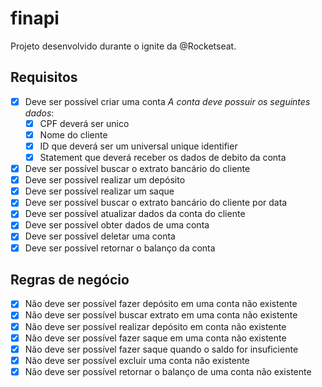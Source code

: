 # finapi

Projeto desenvolvido durante o ignite da @Rocketseat.

## Requisitos

- [X] Deve ser possível criar uma conta
    *A conta deve possuir os seguintes dados*:
    - [X] CPF deverá ser unico
    - [X] Nome do cliente
    - [X] ID que deverá ser um universal unique identifier
    - [X] Statement que deverá receber os dados de debito da conta
- [X] Deve ser possível buscar o extrato bancário do cliente
- [X] Deve ser possível realizar um depósito 
- [X] Deve ser possível realizar um saque
- [X] Deve ser possível buscar o extrato bancário do cliente por data
- [X] Deve ser possível atualizar dados da conta do cliente
- [X] Deve ser possível obter dados de uma conta
- [X] Deve ser possível deletar uma conta
- [X] Deve ser possível retornar o balanço da conta

## Regras de negócio

- [X] Não deve ser possível fazer depósito em uma conta não existente
- [X] Não deve ser possível buscar extrato em uma conta não existente
- [X] Não deve ser possível realizar depósito em conta não existente
- [X] Não deve ser possível fazer saque em uma conta não existente
- [X] Não deve ser possível fazer saque quando o saldo for insuficiente
- [X] Não deve ser possível excluir uma conta não existente
- [X] Não deve ser possível retornar o balanço de uma conta não existente